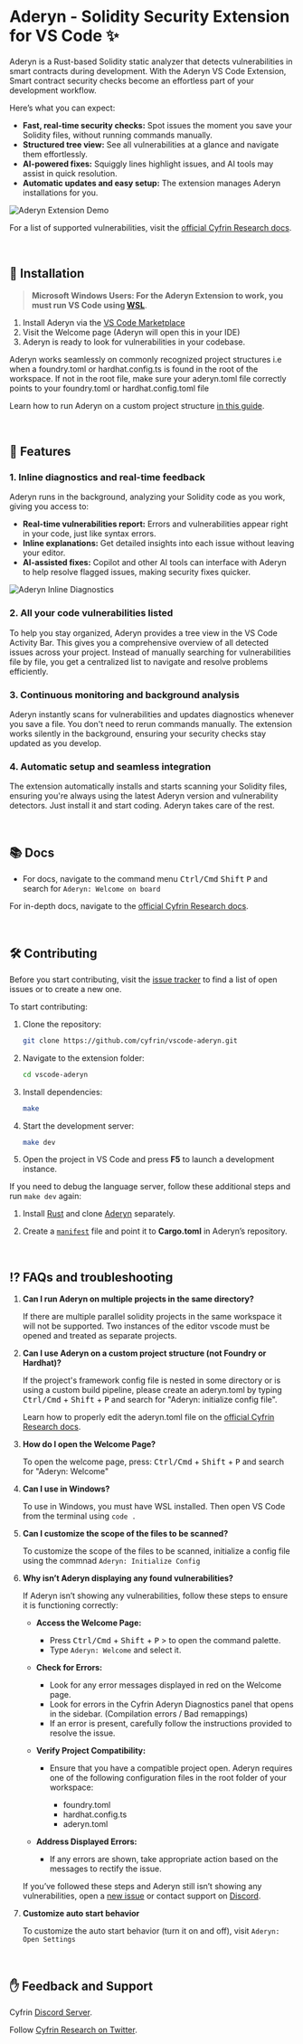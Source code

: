 # Aderyn - Solidity Security Extension for VS Code ✨  

Aderyn is a Rust-based Solidity static analyzer that detects vulnerabilities in smart contracts during development. With the Aderyn VS Code Extension, Smart contract security checks become an effortless part of your development workflow. 

Here’s what you can expect:
- **Fast, real-time security checks:** Spot issues the moment you save your Solidity files, without running commands manually. 
- **Structured tree view:** See all vulnerabilities at a glance and navigate them effortlessly.  
- **AI-powered fixes:** Squiggly lines highlight issues, and AI tools may assist in quick resolution.  
- **Automatic updates and easy setup:** The extension manages Aderyn installations for you.

![Aderyn Extension Demo](./media/common/aderyn.gif)


For a list of supported vulnerabilities, visit the [official Cyfrin Research docs](https://cyfrin.gitbook.io/cyfrin-docs/aderyn-vs-code/supported-detector).

</br>

## 🚀 Installation

> **Microsoft Windows Users: For the Aderyn Extension to work, you must run VS Code using [WSL](https://learn.microsoft.com/en-us/windows/wsl/)**.

1. Install Aderyn via the [VS Code Marketplace](https://marketplace.visualstudio.com/items?itemName=Cyfrin.aderyn&ssr=false#review-details)
2. Visit the Welcome page (Aderyn will open this in your IDE)
3. Aderyn is ready to look for vulnerabilities in your codebase.
   
Aderyn works seamlessly on commonly recognized project structures i.e when a foundry.toml or hardhat.config.ts is found in the root of the workspace. 
If not in the root file, make sure your aderyn.toml file correctly points to your foundry.toml or hardhat.config.toml file

Learn how to run Aderyn on a custom project structure [in this guide](https://cyfrin.gitbook.io/cyfrin-docs/aderyn-vs-code/run-aderyn-on-a-custom-project).

</br>

## 🔹 Features  

### 1. Inline diagnostics and real-time feedback
Aderyn runs in the background, analyzing your Solidity code as you work, giving you access to:

* **Real-time vulnerabilities report:** Errors and vulnerabilities appear right in your code, just like syntax errors.  
* **Inline explanations:** Get detailed insights into each issue without leaving your editor.
* **AI-assisted fixes:** Copilot and other AI tools can interface with Aderyn to help resolve flagged issues, making security fixes quicker.  

![Aderyn Inline Diagnostics](./media/common/aderyn-issues.png)
### 2. All your code vulnerabilities listed
To help you stay organized, Aderyn provides a tree view in the VS Code Activity Bar. This gives you a comprehensive overview of all detected issues across your project. Instead of manually searching for vulnerabilities file by file, you get a centralized list to navigate and resolve problems efficiently.  

### 3. Continuous monitoring and background analysis 
Aderyn instantly scans for vulnerabilities and updates diagnostics whenever you save a file. You don't need to rerun commands manually. The extension works silently in the background, ensuring your security checks stay updated as you develop.  

### 4. Automatic setup and seamless integration
The extension automatically installs and starts scanning your Solidity files, ensuring you're always using the latest Aderyn version and vulnerability detectors. Just install it and start coding. Aderyn takes care of the rest.  

</br>

## 📚 Docs

- For docs, navigate to the command menu <kbd>Ctrl/Cmd</kbd> <kbd>Shift</kbd> <kbd>P</kbd> and search for `Aderyn: Welcome on board`

For in-depth docs, navigate to the [official Cyfrin Research docs](https://cyfrin.gitbook.io/cyfrin-docs/aderyn-vs-code/).

</br>

## 🛠 Contributing  

Before you start contributing, visit the [issue tracker](https://github.com/Cyfrin/vscode-aderyn/issues) to find a list of open issues or to create a new one.

To start contributing:

1. Clone the repository:  
   ```sh
   git clone https://github.com/cyfrin/vscode-aderyn.git
   ```
2. Navigate to the extension folder:  
   ```sh
   cd vscode-aderyn
   ```
3. Install dependencies:  
   ```sh
   make
   ```  
3. Start the development server:  
   ```sh
   make dev
   ```   
4. Open the project in VS Code and press **F5** to launch a development instance.  

If you need to debug the language server, follow these additional steps and run `make dev` again:

1. Install [Rust](https://www.rust-lang.org/) and clone [Aderyn](https://github.com/cyfrin/aderyn) separately.  

2. Create a [`manifest`](https://github.com/Cyfrin/vscode-aderyn/blob/main/manifest.sample) file and point it to **Cargo.toml** in Aderyn’s repository. 

</br>

## ⁉️ FAQs and troubleshooting

1. **Can I run Aderyn on multiple projects in the same directory?**

   If there are multiple parallel solidity projects in the same workspace it will not be supported. Two instances of the editor vscode must be opened and treated as separate projects.

2. **Can I use Aderyn on a custom project structure (not Foundry or Hardhat)?**

   If the project's framework config file is nested in some directory or is using a custom build pipeline, please create an aderyn.toml by typing <kbd>Ctrl/Cmd</kbd> + <kbd>Shift</kbd> + <kbd>P</kbd>  and search for "Aderyn: initialize config file". 

   Learn how to properly edit the aderyn.toml file on the [official Cyfrin Research docs](https://cyfrin.gitbook.io/cyfrin-docs/aderyn-vs-code/supported-detector).

3. **How do I open the Welcome Page?**

   To open the welcome page, press: <kbd>Ctrl/Cmd</kbd> + <kbd>Shift</kbd> + <kbd>P</kbd>  and search for "Aderyn: Welcome" 

4. **Can I use in Windows?**

   To use in Windows, you must have WSL installed. Then open VS Code from the terminal using `code .`
   
5. **Can I customize the scope of the files to be scanned?**

   To customize the scope of the files to be scanned, initialize a config file using the commnad `Aderyn: Initialize Config` 

6. **Why isn’t Aderyn displaying any found vulnerabilities?**
   
   If Aderyn isn’t showing any vulnerabilities, follow these steps to ensure it is functioning correctly:
   * **Access the Welcome Page:**

     * Press <kbd>Ctrl/Cmd</kbd> + <kbd>Shift</kbd> + <kbd>P</kbd> > to open the command palette.
     * Type ⁠`Aderyn: Welcome` and select it.
   
	* **Check for Errors:**

      	* Look for any error messages displayed in red on the Welcome page.
      	* Look for errors in the Cyfrin Aderyn Diagnostics panel that opens in the sidebar. (Compilation errors / Bad remappings)
      	* If an error is present, carefully follow the instructions provided to resolve the issue.
   
	* **Verify Project Compatibility:**

      	* Ensure that you have a compatible project open. Aderyn requires one of the following configuration files in the root folder of your workspace:
            
           * foundry.toml
      	   * hardhat.config.ts
      	   * ⁠aderyn.toml

   * **Address Displayed Errors:**
   
   	   * If any errors are shown, take appropriate action based on the messages to rectify the issue.
      	
   If you’ve followed these steps and Aderyn still isn’t showing any vulnerabilities, open a [new issue](https://github.com/Cyfrin/vscode-aderyn/issues) or contact support on [Discord](https://discord.gg/cyfrin).

6. **Customize auto start behavior**

    To customize the auto start behavior (turn it on and off), visit `Aderyn: Open Settings`

</br>

## ✋ Feedback and Support

Cyfrin [Discord Server](https://discord.gg/cyfrin).

Follow [Cyfrin Research on Twitter](https://x.com/cyfrinresearch).


